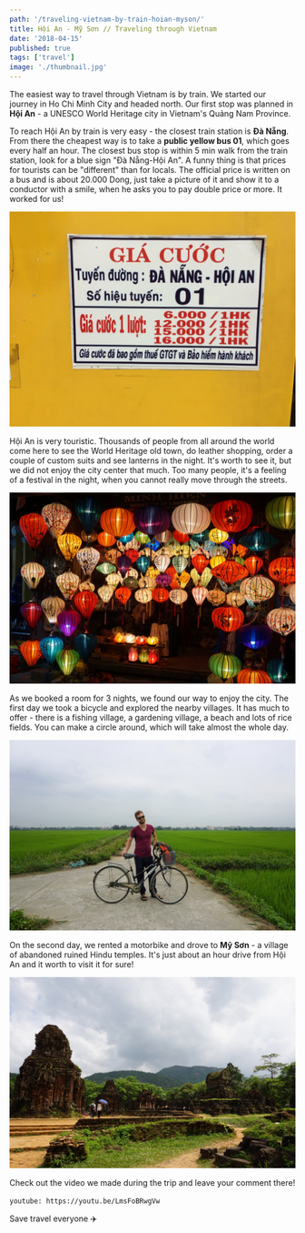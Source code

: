 ```yaml
---
path: '/traveling-vietnam-by-train-hoian-myson/'
title: Hội An - Mỹ Sơn // Traveling through Vietnam
date: '2018-04-15'
published: true
tags: ['travel']
image: './thumbnail.jpg'
---
```


The easiest way to travel through Vietnam is by train. We started our journey in Ho Chi Minh City and headed north. Our first stop was planned in **Hội An** - a UNESCO World Heritage city in Vietnam's Quảng Nam Province.

To reach Hội An by train is very easy - the closest train station is **Đà Nẵng**. From there the cheapest way is to take a **public yellow bus 01**, which goes every half an hour. The closest bus stop is within 5 min walk from the train station, look for a blue sign "Đà Nẵng-Hội An". A funny thing is that prices for tourists can be "different" than for locals. The official price is written on a bus and is about 20.000 Dong, just take a picture of it and show it to a conductor with a smile, when he asks you to pay double price or more. It worked for us!

![bus](./01.jpg '01 bus prices')

Hội An is very touristic. Thousands of people from all around the world come here to see the World Heritage old town, do leather shopping, order a couple of custom suits and see lanterns in the night. It's worth to see it, but we did not enjoy the city center that much. Too many people, it's a feeling of a festival in the night, when you cannot really move through the streets. 

![lantern](./02.jpg)

As we booked a room for 3 nights, we found our way to enjoy the city. The first day we took a bicycle and explored the nearby villages. It has much to offer - there is a fishing village, a gardening village, a beach and lots of rice fields. You can make a circle around, which will take almost the whole day.

![rice-fied](./03.jpg)

On the second day, we rented a motorbike and drove to **Mỹ Sơn** - a village of abandoned ruined Hindu temples. It's just about an hour drive from Hội An and it worth to visit it for sure!

![myson](./04.jpg)

Check out the video we made during the trip and leave your comment there!

`youtube: https://youtu.be/LmsFoBRwgVw`

Save travel everyone :airplane: